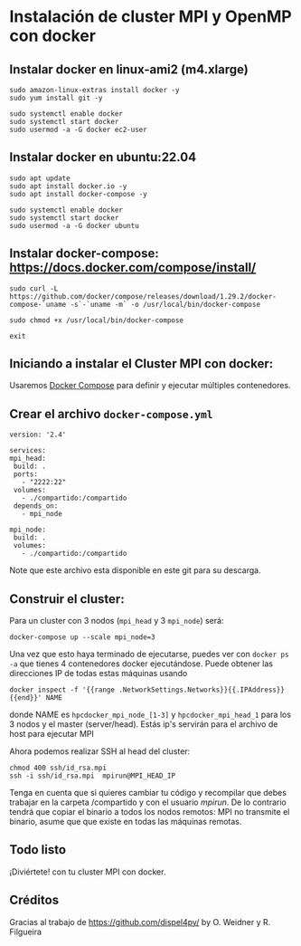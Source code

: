 # Instalación de cluster MPI y OpenMP con docker

## Instalar docker en linux-ami2 (m4.xlarge)

    sudo amazon-linux-extras install docker -y
    sudo yum install git -y

    sudo systemctl enable docker
    sudo systemctl start docker
    sudo usermod -a -G docker ec2-user

## Instalar docker en ubuntu:22.04
    
    sudo apt update
    sudo apt install docker.io -y
    sudo apt install docker-compose -y

    sudo systemctl enable docker
    sudo systemctl start docker
    sudo usermod -a -G docker ubuntu 

## Instalar docker-compose: https://docs.docker.com/compose/install/

    sudo curl -L https://github.com/docker/compose/releases/download/1.29.2/docker-compose-`uname -s`-`uname -m` -o /usr/local/bin/docker-compose
 
    sudo chmod +x /usr/local/bin/docker-compose

    exit

## Iniciando a instalar el Cluster MPI con docker:

Usaremos [Docker Compose](https://docs.docker.com/compose/) para definir y ejecutar múltiples contenedores. 
 
## Crear el archivo `docker-compose.yml`
 
   ```
version: '2.4'

services:
  mpi_head:
    build: .
    ports:
      - "2222:22"
    volumes:
      - ./compartido:/compartido
    depends_on:
      - mpi_node

  mpi_node:
    build: .
    volumes:
      - ./compartido:/compartido

   ```
Note que este archivo esta disponible en este git para su descarga.
 
## Construir el cluster:

Para un cluster con 3 nodos (`mpi_head` y 3 `mpi_node`) será:

    docker-compose up --scale mpi_node=3

Una vez que esto haya terminado de ejecutarse, puedes ver con `docker ps -a` que tienes 4 contenedores docker ejecutándose.  Puede obtener las direcciones IP de todas estas máquinas usando

    docker inspect -f '{{range .NetworkSettings.Networks}}{{.IPAddress}}{{end}}' NAME

donde NAME es `hpcdocker_mpi_node_[1-3]` y `hpcdocker_mpi_head_1` para los 3 nodos y el master (server/head).  Estás ip's servirán para el archivo de host para ejecutar MPI

Ahora podemos realizar SSH al head del cluster:

```
chmod 400 ssh/id_rsa.mpi
ssh -i ssh/id_rsa.mpi  mpirun@MPI_HEAD_IP
```

Tenga en cuenta que si quieres cambiar tu código y recompilar que debes trabajar en la carpeta /compartido y con el usuario *mpirun*.  De lo contrario tendrá que copiar el binario a todos los nodos remotos:  MPI no transmite el binario, asume que que existe en todas las máquinas remotas.  

## Todo listo
¡Diviértete! con tu cluster MPI con docker. 

## Créditos
Gracias al trabajo de https://github.com/dispel4py/ by O. Weidner y R. Filgueira
